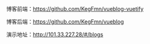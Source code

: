博客前端：https://github.com/KegFmn/vueblog-vuetify

博客后端：https://github.com/KegFmn/vueblog

演示地址：http://101.33.227.28/#/blogs

